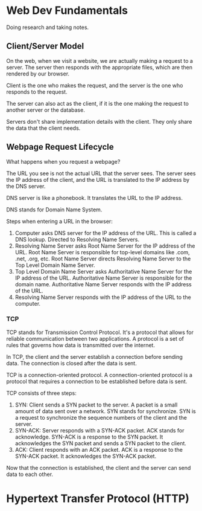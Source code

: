 # Web Dev Fundamentals

Doing research and taking notes.

## Client/Server Model

On the web, when we visit a website, we are actually making a request to a server. The server then responds with the appropriate files, which are then rendered by our browser.

Client is the one who makes the request, and the server is the one who responds to the request.

The server can also act as the client, if it is the one making the request to another server or the database.

Servers don't share implementation details with the client. They only share the data that the client needs.

## Webpage Request Lifecycle

What happens when you request a webpage?

The URL you see is not the actual URL that the server sees. The server sees the IP address of the client, and the URL is translated to the IP address by the DNS server.

DNS server is like a phonebook. It translates the URL to the IP address.

DNS stands for Domain Name System.

Steps when entering a URL in the browser:

1. Computer asks DNS server for the IP address of the URL. This is called a DNS lookup. Directed to Resolving Name Servers.
2. Resolving Name Server asks Root Name Server for the IP address of the URL. Root Name Server is responsible for top-level domains like .com, .net, .org, etc. Root Name Server directs Resolving Name Server to the Top Level Domain Name Server.
3. Top Level Domain Name Server asks Authoritative Name Server for the IP address of the URL. Authoritative Name Server is responsible for the domain name. Authoritative Name Server responds with the IP address of the URL.
4. Resolving Name Server responds with the IP address of the URL to the computer.

### TCP

TCP stands for Transmission Control Protocol. It's a protocol that allows for reliable communication between two applications. A protocol is a set of rules that governs how data is transmitted over the internet.

In TCP, the client and the server establish a connection before sending data. The connection is closed after the data is sent.

TCP is a connection-oriented protocol. A connection-oriented protocol is a protocol that requires a connection to be established before data is sent.

TCP consists of three steps:

1. SYN: Client sends a SYN packet to the server. A packet is a small amount of data sent over a network. SYN stands for synchronize. SYN is a request to synchronize the sequence numbers of the client and the server.
2. SYN-ACK: Server responds with a SYN-ACK packet. ACK stands for acknowledge. SYN-ACK is a response to the SYN packet. It acknowledges the SYN packet and sends a SYN packet to the client.
3. ACK: Client responds with an ACK packet. ACK is a response to the SYN-ACK packet. It acknowledges the SYN-ACK packet.

Now that the connection is established, the client and the server can send data to each other.

# Hypertext Transfer Protocol (HTTP)
